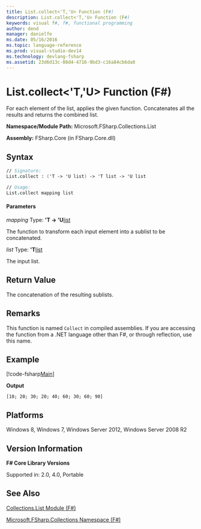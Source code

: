 ```yaml
---
title: List.collect<'T,'U> Function (F#)
description: List.collect<'T,'U> Function (F#)
keywords: visual f#, f#, functional programming
author: dend
manager: danielfe
ms.date: 05/16/2016
ms.topic: language-reference
ms.prod: visual-studio-dev14
ms.technology: devlang-fsharp
ms.assetid: 23d6d13c-08d4-4716-9bd3-c16a84cb6da0 
---
```


# List.collect<'T,'U> Function (F#)

For each element of the list, applies the given function. Concatenates all the results and returns the combined list.

**Namespace/Module Path:** Microsoft.FSharp.Collections.List

**Assembly:** FSharp.Core (in FSharp.Core.dll)


## Syntax

```fsharp
// Signature:
List.collect : ('T -> 'U list) -> 'T list -> 'U list

// Usage:
List.collect mapping list
```

#### Parameters
*mapping*
Type: **'T -&gt; 'U**[list](https://msdn.microsoft.com/library/c627b668-477b-4409-91ed-06d7f1b3e4a7)


The function to transform each input element into a sublist to be concatenated.


*list*
Type: **'T**[list](https://msdn.microsoft.com/library/c627b668-477b-4409-91ed-06d7f1b3e4a7)


The input list.

## Return Value

The concatenation of the resulting sublists.

## Remarks

This function is named `Collect` in compiled assemblies. If you are accessing the function from a .NET language other than F#, or through reflection, use this name.

## Example

[!code-fsharp[Main](snippets/fslists/snippet42.fs)]

**Output**

```
[10; 20; 30; 20; 40; 60; 30; 60; 90]
```

## Platforms
Windows 8, Windows 7, Windows Server 2012, Windows Server 2008 R2


## Version Information
**F# Core Library Versions**

Supported in: 2.0, 4.0, Portable

## See Also
[Collections.List Module &#40;F&#35;&#41;](Collections.List-Module-%5BFSharp%5D.md)

[Microsoft.FSharp.Collections Namespace &#40;F&#35;&#41;](Microsoft.FSharp.Collections-Namespace-%5BFSharp%5D.md)